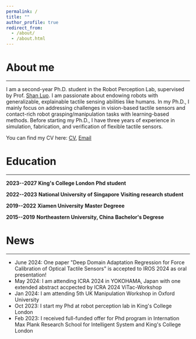 ```yaml
---
permalink: /
title: ""
author_profile: true
redirect_from: 
  - /about/
  - /about.html
---
```



# About me
------

I am a second-year Ph.D. student in the Robot Perception Lab, supervised by Prof. [Shan Luo](https://shanluo.github.io/).  I am passionate about endowing robots with generalizable, explainable tactile sensing abilities like humans. In my Ph.D., I mainly focus on addressing challenges in vision-based tactile sensors and contact-rich robot grasping/manipulation tasks with learning-based methods. Before starting my Ph.D., I have three years of experience in simulation, fabrication, and verification of flexible tactile sensors.

You can find my CV here: [CV](../assets/Curriculum_Vitae.pdf), [Email](zhuo.7.chen@kcl.ac.uk)

# Education
-------
**2023--2027** 		**King's College London** 								**Phd student**

**2022--2023**	 	**National University of Singapore** 	   	**Visiting research student**

**2019--2022**	 	**Xiamen University** 	   							   **Master Degreee**

**2015--2019**	 	**Northeastern University, China**	     	 **Bachelor's Degrese**


# News
------
- June 2024: One paper "Deep Domain Adaptation Regression for Force Calibration of Optical Tactile Sensors" is accepted to IROS 2024 as oral presentation!
- May 2024: I am attending ICRA 2024 in YOKOHAMA, Japan with one extended abstract accpected by ICRA 2024 ViTac-Workshop
- Jan 2024: I am attending 5th UK Manipulation Workshop in Oxford University
- Oct 2023: I start my Phd at robot perception lab in King's College London
- Feb 2023: I received full-funded offer for Phd program in Internation Max Plank Research School for Intelligent System and King's College London